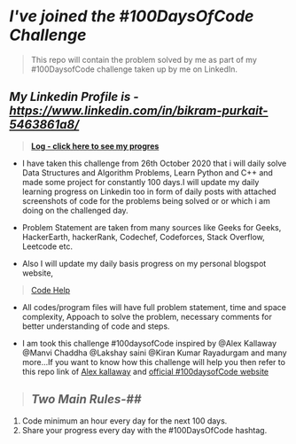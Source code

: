 # ***I've joined the #100DaysOfCode Challenge***
> This repo will contain the problem solved by me as part of my #100DaysofCode challenge taken up by me on LinkedIn.      
## ***My Linkedin Profile is - https://www.linkedin.com/in/bikram-purkait-5463861a8/***            
> **[Log - click here to see my progres](https://github.com/IamBikramPurkait/100DaysofCode/blob/main/log.md)**     

* I have taken this challenge from 26th October 2020 that i will daily solve Data Structures and Algorithm Problems, Learn Python and C++ and made some project for constantly 100 days.I will update my daily learning progress on Linkedin too in form of daily posts with attached screenshots of code for the problems being solved or or which i am doing on the challenged day.

* Problem Statement are taken from many sources like Geeks for Geeks, HackerEarth, hackerRank, Codechef, Codeforces, Stack Overflow, Leetcode etc.

* Also I will update my daily basis progress on my personal blogspot website,  
> [Code Help](https://codewithbikram.blogspot.com) 

* All codes/program files will have full problem statement, time and space complexity, Appoach to solve the problem, necessary comments for better understanding of code and steps.

* I am took this challenge #100daysofCode inspired by @Alex Kallaway @Manvi Chaddha @Lakshay saini @Kiran Kumar Rayadurgam and many more...If you want to know how this challenge will help you then refer to this repo link of [Alex kallaway](https://github.com/Kallaway/100-days-of-code) and [official #100daysofCode website](https://www.100daysofcode.com)

> ## ***Two Main Rules-##***  
1. Code minimum an hour every day for the next 100 days.  
2. Share your progress every day with the #100DaysOfCode hashtag.




